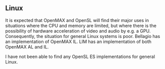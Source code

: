 
##  Linux 


It is expected that OpenMAX and OpenSL will find their major uses in situations
      where the CPU and memory are limited, but where there is the possibility of hardware
      acceleration of video and audio by e.g. a GPU.
      Consequently, the situation for general Linux systems is poor.
      Bellagio has an implementation of OpenMAX IL.
      LIM has an implementation of both OpenMAX AL and IL.


I have not been able to find any
      OpenSL ES implementations for general Linux.
